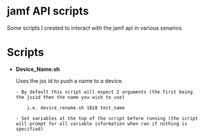 # jamf API scripts
Some scripts I created to interact with the jamf api in various senarios

# Scripts
- **Device_Name.sh**

    Uses the jss id to push a name to a device. 
      
      - By default this script will expect 2 arguments (the first being the jssid then the name you wish to use)
          
          i.e. device_rename.sh 1828 test_name
      
      - Set variables at the top of the script before running (the script will prompt for all variable information when ran if nothing is specified)
